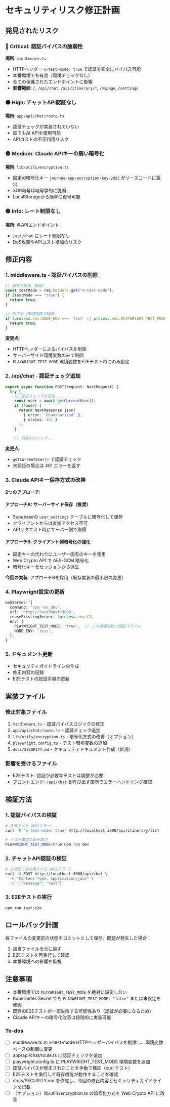 <!-- cc98e70a-30db-41bd-8513-aaa78dd5f5cc 697836cf-00a5-4a9a-b31d-6018cc207182 -->
# セキュリティリスク修正計画

## 発見されたリスク

### 🔴 Critical: 認証バイパスの脆弱性

**場所**: `middleware.ts`

- HTTPヘッダー `x-test-mode: true` で認証を完全にバイパス可能
- 本番環境でも有効（環境チェックなし）
- 全ての保護されたエンドポイントに影響
- **影響範囲**: `/`, `/api/chat`, `/api/itinerary/*`, `/mypage`, `/settings`

### 🟠 High: チャットAPI認証なし

**場所**: `app/api/chat/route.ts`

- 認証チェックが実装されていない
- 誰でもAI APIを使用可能
- APIコストの不正利用リスク

### 🟡 Medium: Claude APIキーの弱い暗号化

**場所**: `lib/utils/encryption.ts`

- 固定の暗号化キー `journee-app-encryption-key-2025` がソースコードに露出
- XOR暗号は暗号学的に脆弱
- LocalStorageから簡単に復号可能

### 🟢 Info: レート制限なし

**場所**: 各APIエンドポイント

- `/api/chat` にレート制限なし
- DoS攻撃やAPIコスト増加のリスク

## 修正内容

### 1. middleware.ts - 認証バイパスの削除

```typescript:middleware.ts
// 現在の実装（脆弱）
const testMode = req.headers.get("x-test-mode");
if (testMode === "true") {
  return true;
}

// 修正後（環境変数で制御）
if (process.env.NODE_ENV === 'test' || process.env.PLAYWRIGHT_TEST_MODE === 'true') {
  return true;
}
```

**変更点**:

- HTTPヘッダーによるバイパスを削除
- サーバーサイド環境変数のみで制御
- `PLAYWRIGHT_TEST_MODE` 環境変数をE2Eテスト時にのみ設定

### 2. /api/chat - 認証チェック追加

```typescript:app/api/chat/route.ts
export async function POST(request: NextRequest) {
  try {
    // 認証チェックを追加
    const user = await getCurrentUser();
    if (!user) {
      return NextResponse.json(
        { error: 'Unauthorized' },
        { status: 401 }
      );
    }

    // 既存のロジック...
```

**変更点**:

- `getCurrentUser()` で認証チェック
- 未認証の場合は 401 エラーを返す

### 3. Claude APIキー保存方式の改善

**2つのアプローチ**:

#### アプローチA: サーバーサイド保存（推奨）

- Supabaseの `user_settings` テーブルに暗号化して保存
- クライアントからは直接アクセス不可
- APIリクエスト時にサーバー側で取得

#### アプローチB: クライアント側暗号化の強化

- 固定キーの代わりにユーザー固有のキーを使用
- Web Crypto API で AES-GCM 暗号化
- 暗号化キーをセッションから派生

**今回の実装**: アプローチBを採用（既存実装の最小限の変更）

### 4. Playwright設定の更新

```typescript:playwright.config.ts
webServer: {
  command: 'npm run dev',
  url: 'http://localhost:3000',
  reuseExistingServer: !process.env.CI,
  env: {
    PLAYWRIGHT_TEST_MODE: 'true',  // この環境変数で認証バイパス
    NODE_ENV: 'test',
  },
}
```

### 5. ドキュメント更新

- セキュリティガイドラインの作成
- 修正内容の記録
- E2Eテストの認証手順の更新

## 実装ファイル

### 修正対象ファイル

1. `middleware.ts` - 認証バイパスロジックの修正
2. `app/api/chat/route.ts` - 認証チェック追加
3. `lib/utils/encryption.ts` - 暗号化方式の改善（オプション）
4. `playwright.config.ts` - テスト環境変数の追加
5. `docs/SECURITY.md` - セキュリティドキュメント作成（新規）

### 影響を受けるファイル

- E2Eテスト: 認証が必要なテストは調整が必要
- フロントエンド: `/api/chat` を呼び出す箇所でエラーハンドリング確認

## 検証方法

### 1. 認証バイパスの検証

```bash
# 失敗すべき（401エラー）
curl -H "x-test-mode: true" http://localhost:3000/api/itinerary/list

# テスト環境でのみ成功
PLAYWRIGHT_TEST_MODE=true npm run dev
```

### 2. チャットAPI認証の検証

```bash
# 未認証では失敗すべき（401エラー）
curl -X POST http://localhost:3000/api/chat \
  -H "Content-Type: application/json" \
  -d '{"message": "test"}'
```

### 3. E2Eテストの実行

```bash
npm run test:e2e
```

## ロールバック計画

各ファイルの変更前の状態をコミットとして保存。問題が発生した場合：

1. 該当ファイルを元に戻す
2. E2Eテストを再実行して確認
3. 本番環境への影響を監視

## 注意事項

- 本番環境では `PLAYWRIGHT_TEST_MODE` を絶対に設定しない
- Kubernetes Secret でも `PLAYWRIGHT_TEST_MODE: "false"` または未設定を確認
- 既存のE2Eテストが一部失敗する可能性あり（認証が必要になるため）
- Claude APIキーの暗号化改善は段階的に実装可能

### To-dos

- [ ] middleware.ts の x-test-mode HTTPヘッダーバイパスを削除し、環境変数ベースの制御に変更
- [ ] app/api/chat/route.ts に認証チェックを追加
- [ ] playwright.config.ts に PLAYWRIGHT_TEST_MODE 環境変数を追加
- [ ] 認証バイパスが修正されたことを手動で検証（curl テスト）
- [ ] E2Eテストを実行して既存機能が動作することを確認
- [ ] docs/SECURITY.md を作成し、今回の修正内容とセキュリティガイドラインを記載
- [ ] （オプション）lib/utils/encryption.ts の暗号化方式を Web Crypto API に改善